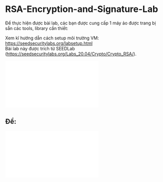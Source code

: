 # RSA-Encryption-and-Signature-Lab
Để thực hiện được bài lab, các bạn được cung cấp 1 máy ảo được trang bị sẵn các tools, library cần thiết:

Xem kĩ hướng dẫn cách setup môi trường VM: https://seedsecuritylabs.org/labsetup.html  
Bài lab này được trích từ SEEDLab (https://seedsecuritylabs.org/Labs_20.04/Crypto/Crypto_RSA/).  

<embed src="./Crypto_RSA.pdf" type="application/pdf">

## Đề: 
![Crypto_RSA.pdf](./Crypto_RSA.pdf)

